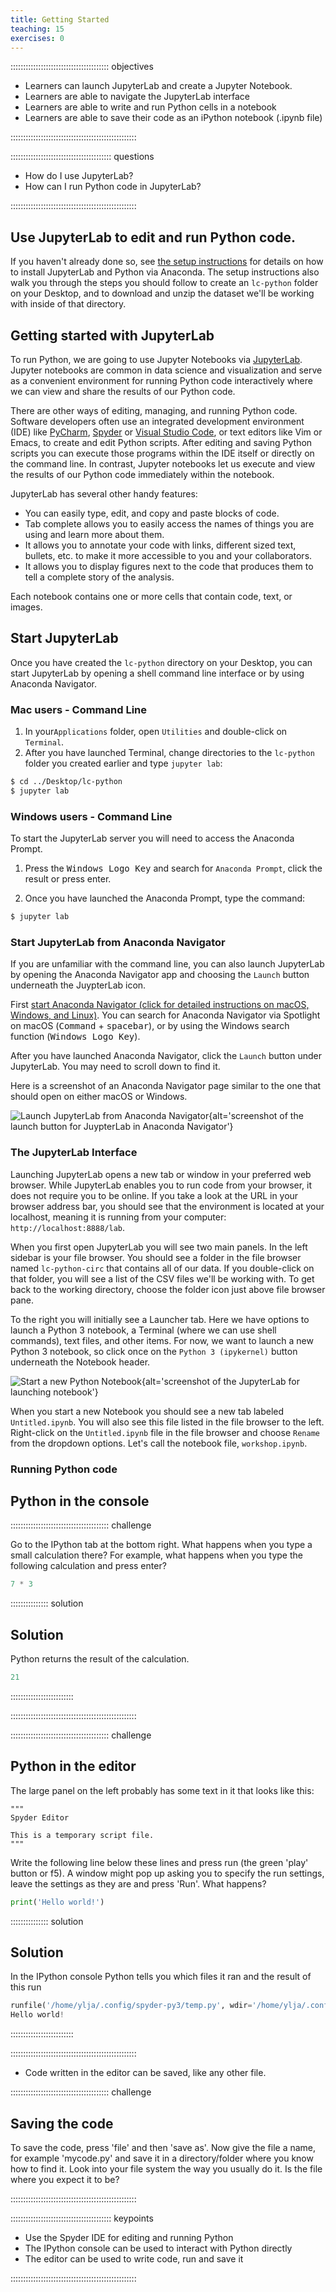 ```yaml
---
title: Getting Started
teaching: 15
exercises: 0
---
```


::::::::::::::::::::::::::::::::::::::: objectives

- Learners can launch JupyterLab and create a Jupyter Notebook.
- Learners are able to navigate the JupyterLab interface
- Learners are able to write and run Python cells in a notebook
- Learners are able to save their code as an iPython notebook (.ipynb file) 

::::::::::::::::::::::::::::::::::::::::::::::::::

:::::::::::::::::::::::::::::::::::::::: questions

- How do I use JupyterLab?
- How can I run Python code in JupyterLab?

::::::::::::::::::::::::::::::::::::::::::::::::::

## Use JupyterLab to edit and run Python code.
  
If you haven't already done so, see [the setup instructions](../learners/setup.md) for details on how to install JupyterLab and Python via Anaconda. The setup instructions also walk you through the steps you should follow to create an `lc-python` folder on your Desktop, and to download and unzip the dataset we'll be working with inside of that directory. 

## Getting started with JupyterLab
To run Python, we are going to use Jupyter Notebooks via [JupyterLab][jupyterlab]. Jupyter notebooks are common in data science and visualization and serve as a convenient environment for running Python code interactively where we can view and share the results of our Python code.

There are other ways of editing, managing, and running Python code. Software developers often use an integrated development environment (IDE) like [PyCharm](https://www.jetbrains.com/pycharm/), [Spyder][spyder] or [Visual Studio Code](https://code.visualstudio.com/), or text editors like Vim or Emacs, to create and edit Python scripts. After editing and saving Python scripts you can execute those programs within the IDE itself or directly on the command line. In contrast, Jupyter notebooks let us execute and view the results of our Python code immediately within the notebook.

JupyterLab has several other handy features:

- You can easily type, edit, and copy and paste blocks of code.
- Tab complete allows you to easily access the names of things you are using
  and learn more about them.
- It allows you to annotate your code with links, different sized text, bullets, etc.
  to make it more accessible to you and your collaborators.
- It allows you to display figures next to the code that produces them
  to tell a complete story of the analysis.

Each notebook contains one or more cells that contain code, text, or images.

## Start JupyterLab
Once you have created the `lc-python` directory on your Desktop, you can start JupyterLab by opening a shell command line interface or by using Anaconda Navigator.

### Mac users - Command Line

1. In your`Applications` folder, open `Utilities` and double-click on `Terminal`.
2. After you have launched Terminal, change directories to the `lc-python` folder you created earlier and type `jupyter lab`:

```bash
$ cd ../Desktop/lc-python
$ jupyter lab
```

### Windows users - Command Line

To start the JupyterLab server you will need to access the Anaconda Prompt.

1. Press the <kbd>Windows Logo Key</kbd> and search for `Anaconda Prompt`, click the result or press enter.

2. Once you have launched the Anaconda Prompt, type the command:

```bash
$ jupyter lab
```

### Start JupyterLab from Anaconda Navigator
If you are unfamiliar with the command line,  you can also launch JupyterLab by opening the Anaconda Navigator app and choosing the `Launch` button underneath the JuypterLab icon. 

First [start Anaconda Navigator (click for detailed instructions on macOS, Windows, and Linux)](https://docs.anaconda.com/free/navigator/getting-started/#navigator-starting-navigator). You can search for Anaconda Navigator via Spotlight on macOS (<kbd>Command</kbd> + <kbd>spacebar</kbd>), or by using the Windows search function (<kbd>Windows Logo Key</kbd>).

After you have launched Anaconda Navigator, click the `Launch` button under JupyterLab. You may need to scroll down to find it.

Here is a screenshot of an Anaconda Navigator page similar to the one that should open on either macOS or Windows.

![Launch JupyterLab from Anaconda Navigator](../episodes/fig/0_anaconda_navigator_landing_page.png){alt='screenshot of the launch button for JuypterLab in Anaconda Navigator'}

### The JupyterLab Interface

Launching JupyterLab opens a new tab or window in your preferred web browser. While JupyterLab enables you to run code from your browser, it does not require you to be online. If you take a look at the URL in your browser address bar, you should see that the environment is located at your localhost, meaning it is running from your computer: `http://localhost:8888/lab`.

When you first open JupyterLab you will see two main panels. In the left sidebar is your file browser. You should see a folder in the file browser named `lc-python-circ` that contains all of our data. If you double-click on that folder, you will see a list of the CSV files we'll be working with. To get back to the working directory, choose the folder icon just above file browser pane. 

To the right you will initially see a Launcher tab. Here we have options to launch a Python 3 notebook, a Terminal (where we can use shell commands), text files, and other items. For now, we want to launch a new Python 3 notebook, so click once on the `Python 3 (ipykernel)` button underneath the Notebook header. 

![Start a new Python Notebook](../episodes/fig/jupyterlab_notebook_launch.png){alt='screenshot of the JupyterLab for launching notebook'}

When you start a new Notebook you should see a new tab labeled `Untitled.ipynb`. You will also see this file listed in the file browser to the left. Right-click on the `Untitled.ipynb` file in the file browser and choose `Rename` from the dropdown options. Let's call the notebook file, `workshop.ipynb`.

### Running Python code 


## Python in the console

:::::::::::::::::::::::::::::::::::::::  challenge

Go to the IPython tab at the bottom right. What happens when you type a small calculation there?
For example, what happens when you type the following calculation and press enter?

```python
7 * 3
```

:::::::::::::::  solution

## Solution

Python returns the result of the calculation.

```python
21
```

:::::::::::::::::::::::::

::::::::::::::::::::::::::::::::::::::::::::::::::

:::::::::::::::::::::::::::::::::::::::  challenge

## Python in the editor

The large panel on the left probably has some text in it that looks like this:

```
"""
Spyder Editor

This is a temporary script file.
"""
```

Write the following line below these lines and press run (the green 'play' button or f5). A window might pop up asking you to specify the run settings, leave the settings as they are and press 'Run'.
What happens?

```python
print('Hello world!')
```

:::::::::::::::  solution

## Solution

In the IPython console  Python tells you which files it ran and the result of this run

```python
runfile('/home/ylja/.config/spyder-py3/temp.py', wdir='/home/ylja/.config/spyder-py3')
Hello world!
```

:::::::::::::::::::::::::

::::::::::::::::::::::::::::::::::::::::::::::::::

- Code written in the editor can be saved, like any other file.

:::::::::::::::::::::::::::::::::::::::  challenge

## Saving the code

To save the code, press 'file' and then 'save as'. Now give the file a name, for example 'mycode.py' and save it in a directory/folder where you know how to find it.
Look into your file system the way you usually do it. Is the file where you expect it to be?

::::::::::::::::::::::::::::::::::::::::::::::::::

[anaconda]: https://docs.anaconda.com/anaconda/install/
[spyder]: https://www.spyder-ide.org/
[jupyterlab]: https://jupyterlab.readthedocs.io/en/stable/


:::::::::::::::::::::::::::::::::::::::: keypoints

- Use the Spyder IDE for editing and running Python
- The IPython console can be used to interact with Python directly
- The editor can be used to write code, run and save it

::::::::::::::::::::::::::::::::::::::::::::::::::


